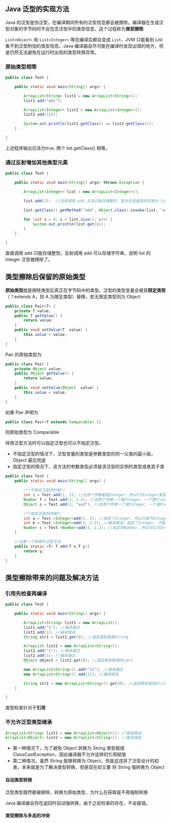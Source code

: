 ## Java 泛型的实现方法

Java 的泛型是伪泛型，在编译期间所有的泛型信息都会被擦除。编译器在生成泛型对象的字节码时不会包含泛型中的类型信息，这个过程称为**类型擦除**

`List<Object>` 和 `List<Integer>` 等在编译后都会变成 `List`，JVM 只能看到 List 看不到泛型附加的类型信息。Java 编译器会尽可能在编译时发现出错的地方，但是仍然无法避免在运行时出现的类型转换异常。

### 原始类型相等

```Java
public class Test {

    public static void main(String[] args) {

        ArrayList<String> list1 = new ArrayList<String>();
        list1.add("abc");

        ArrayList<Integer> list2 = new ArrayList<Integer>();
        list2.add(123);

        System.out.println(list1.getClass() == list2.getClass());
    }

}
```

上述程序输出应该为true, 两个 list.getClass() 相等。

### 通过反射增加其他类型元素

```Java
public class Test {

    public static void main(String[] args) throws Exception {

        ArrayList<Integer> list = new ArrayList<Integer>();

        list.add(1);  //这样调用 add 方法只能存储整形，因为泛型类型的实例为 Integer

        list.getClass().getMethod("add", Object.class).invoke(list, "asd");

        for (int i = 0; i < list.size(); i++) {
            System.out.println(list.get(i));
        }
    }

}
```

直接调用 add 只能存储整型。反射调用 add 可以存储字符串，说明 list 的 Integer 泛型被擦除了。



## 类型擦除后保留的原始类型

**原始类型**就是擦除类型后真正在字节码中的类型。泛型的类型变量会被其**限定类型**（？extends A，则 A 为限定类型）替换，若无限定类型则为 Object

```Java
public class Pair<T> {  
    private T value;  
    public T getValue() {  
        return value;  
    }  
    public void setValue(T  value) {  
        this.value = value;  
    }  
}  
```

Pair 的原始类型为

```Java
public class Pair {  
    private Object value;  
    public Object getValue() {  
        return value;  
    }  
    public void setValue(Object  value) {  
        this.value = value;  
    }  
}
```

如果 Pair 声明为

```Java
public class Pair<T extends Comparable> {}
```

则原始类型为 Comparable



待用泛型方法时可以指定泛型也可以不指定泛型。

- 不指定泛型的情况下，泛型变量的类型是参数类型的同一父类的最小级，Object 最后兜底
- 指定泛型的情况下，该方法的参数类型必须是该泛型的实例的类型或者其子类

```Java
public class Test {  
    public static void main(String[] args) {  

        /**不指定泛型的时候*/  
        int i = Test.add(1, 2); //这两个参数都是Integer，所以T为Integer类型  
        Number f = Test.add(1, 1.2); //这两个参数一个是Integer，一个是Float，所以取同一父类的最小级，为Number  
        Object o = Test.add(1, "asd"); //这两个参数一个是Integer，一个是Float，所以取同一父类的最小级，为Object  

        /**指定泛型的时候*/  
        int a = Test.<Integer>add(1, 2); //指定了Integer，所以只能为Integer类型或者其子类  
        int b = Test.<Integer>add(1, 2.2); //编译错误，指定了Integer，不能为Float  
        Number c = Test.<Number>add(1, 2.2); //指定为Number，所以可以为Integer和Float  
    }  

    //这是一个简单的泛型方法  
    public static <T> T add(T x,T y){  
        return y;  
    }  
}
```

### 

## 类型擦除带来的问题及解决方法

### 引用先检查再编译

```java
public class Test {  

    public static void main(String[] args) {  

        ArrayList<String> list1 = new ArrayList();  
        list1.add("1"); //编译通过  
        list1.add(1); //编译错误  
        String str1 = list1.get(0); //返回类型就是String  

        ArrayList list2 = new ArrayList<String>();  
        list2.add("1"); //编译通过  
        list2.add(1); //编译通过  
        Object object = list2.get(0); //返回类型就是Object  

        new ArrayList<String>().add("11"); //编译通过  
        new ArrayList<String>().add(22); //编译错误  

        String str2 = new ArrayList<String>().get(0); //返回类型就是String  
    }  

}  
```

类型检查针对于**引用**

### 不允许泛型类型继承

```Java
ArrayList<String> list1 = new ArrayList<Object>(); //编译错误  
ArrayList<Object> list2 = new ArrayList<String>(); //编译错误
```

- 第一种情况下，为了避免 Object 转换为 String 类型报错 ClassCastException，因此编译器不允许这样的引用赋值
- 第二种情况，虽然 String 能够转换为 Object，但是这违背了泛型设计的初衷，本来就是为了解决类型转换，但是现在却又要 将 String 强转换为 Object



#### 自动类型转换

泛型类型既然都被擦除，转换为原始类型，为什么在获取是不用强制转换

Java 编译器会将在返回时自动强转换，由于之前检查的存在，不会报错。



#### 类型擦除与多态的冲突







